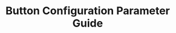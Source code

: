 ---
title: Button Configuration Parameter Guide
productversion: '1.7'
product: Enterprise Browser
layout: guide.html
---